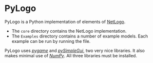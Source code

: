 # PyLogo

PyLogo is a Python implementation of elements of [NetLogo](https://ccl.northwestern.edu/netlogo/).

* The `core` directory contains the NetLogo implementation.
* The `Examples` directory contains a number of example models. Each example can be run by running the file.

PyLogo uses [_pygame_](https://www.pygame.org/docs/) and [_pySimpleGui_](https://pysimplegui.readthedocs.io/en/latest/), two very nice libraries. It also makes minimal use of [_NumPy_](https://numpy.org/). All three libraries must be installed.
